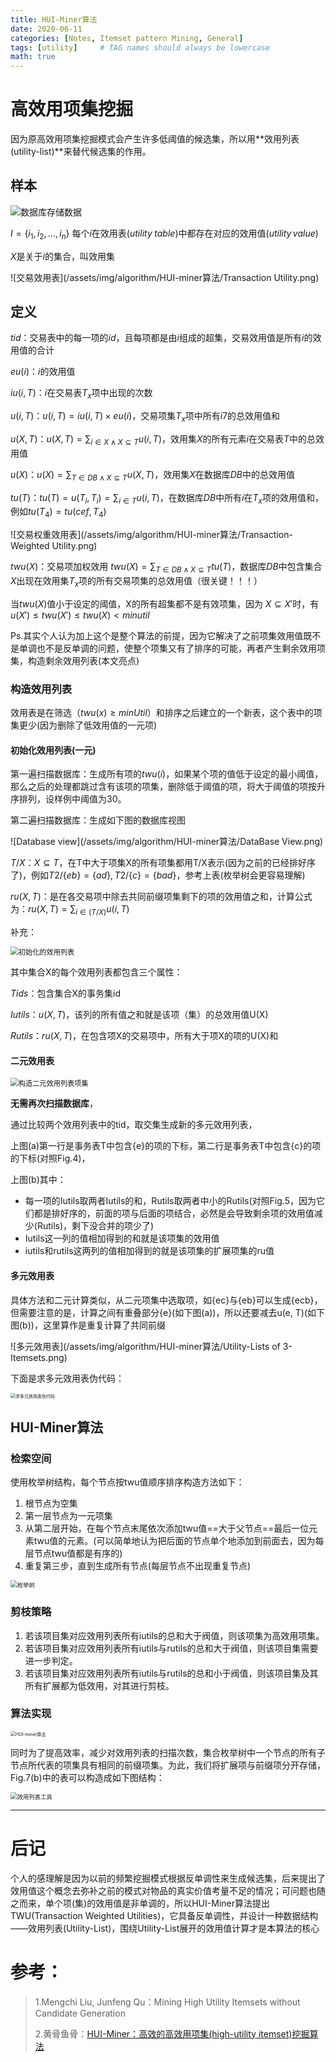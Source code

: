 ```yaml
---
title: HUI-Miner算法
date: 2020-06-11
categories: [Notes, Itemset pattern Mining, General]
tags: [utility]     # TAG names should always be lowercase
math: true
---
```




# 高效用项集挖掘

因为原高效用项集挖掘模式会产生许多低阈值的候选集，所以用**效用列表(utility-list)**来替代候选集的作用。

## 样本

![数据库存储数据](/assets/img/algorithm/HUI-miner算法/DataBase.png)

$I = {\{i_1, i_2, \dots, i_n\}}$ 每个$i$在效用表($utility \; table$)中都存在对应的效用值($utility \, value$)

$X$是关于$i$的集合，叫效用集

![交易效用表](/assets/img/algorithm/HUI-miner算法/Transaction Utility.png)


## 定义

$tid$：交易表中的每一项的$id$，且每项都是由$i$组成的超集，交易效用值是所有$i$的效用值的合计

$eu(i)$：$i$的效用值

$iu(i, T)$：$i$在交易表$T_x$项中出现的次数

$u(i, T)$：$u(i, T) = iu(i, T) \times eu(i)$，交易项集$T_x$项中所有$i$7的总效用值和

$u(X, T)$：$u(X, T) = \sum_{i \in X \land X \subseteq T}u(i, T)$，效用集$X$的所有元素$i$在交易表$T$中的总效用值

$u(X)$：$u(X) = \sum_{T \in DB \land X \subseteq T}u(X, T)$，效用集$X$在数据库$DB$中的总效用值

$tu(T)$：$tu(T) = u(T_i, T_i) = \sum_{i \in T}u(i, T)$，在数据库$DB$中所有$i$在$T_x$项的效用值和，例如$tu(T_4) = tu(cef, T_4)$

![交易权重效用表](/assets/img/algorithm/HUI-miner算法/Transaction-Weighted Utility.png)

$twu(X)$：交易项加权效用 $twu(X) = \sum_{T \in DB \land X \subseteq T}tu(T)$，数据库$DB$中包含集合$X$出现在效用集$T_x$项的所有交易项集的总效用值（很关键！！！）

当$twu(X)$值小于设定的阈值，X的所有超集都不是有效项集，因为 $X \subseteq X'$时，有$u(X') \le twu(X') \le twu(X) < minutil$

Ps.其实个人认为加上这个是整个算法的前提，因为它解决了之前项集效用值既不是单调也不是反单调的问题，使整个项集又有了排序的可能，再者产生剩余效用项集，构造剩余效用列表(本文亮点)

### 构造效用列表

效用表是在筛选（$twu(x) \ge minUtil$）和排序之后建立的一个新表，这个表中的项集更少(因为删除了低效用值的一元项)

#### 初始化效用列表(一元)

第一遍扫描数据库：生成所有项的$twu(i)$，如果某个项的值低于设定的最小阈值， 那么之后的处理都跳过含有该项的项集，删除低于阈值的项，将大于阈值的项按升序排列，设样例中阈值为30。

第二遍扫描数据库：生成如下图的数据库视图

![Database view](/assets/img/algorithm/HUI-miner算法/DataBase View.png)

$T/X$：$X \subseteq T$，在T中大于项集X的所有项集都用T/X表示(因为之前的已经排好序了)，例如$T2 / \{eb\} = \{ad\}, T2 / \{c\} = \{bad\}$，参考上表(枚举树会更容易理解)

$ru(X, T)$：是在各交易项中除去共同前缀项集剩下的项的效用值之和，计算公式为：$ru(X, T) = \sum_{i \in (T/X)}u(i, T)$

补充：

<img src="/assets/img/algorithm/HUI-miner算法/Initial Utility-Lists.png" alt="初始化的效用列表" style="zoom:80%;" />

其中集合X​的每个效用列表都包含三个属性：

$Tids$：包含集合X的事务集id​

$Iutils$：$u(X, T)$，该列的所有值之和就是该项（集）的总效用值U(X)

$Rutils$：$ru(X, T)$，在包含项X的交易项中，所有大于项X的项的U(X)和

#### 二元效用表

<img src="/assets/img/algorithm/HUI-miner算法/Constructing Utility-Lists of 2-Itemsets.png" alt="构造二元效用列表项集" style="zoom:80%;" />

**无需再次扫描数据库**，

通过比较两个效用列表中的tid，取交集生成新的多元效用列表，

上图(a)第一行是事务表T中包含{e}的项的下标，第二行是事务表T中包含{c}的项的下标(对照Fig.4)，

上图(b)其中：

+ 每一项的Iutils取两者Iutils的和，Rutils取两者中小的Rutils(对照Fig.5，因为它们都是排好序的，前面的项与后面的项结合，必然是会导致剩余项的效用值减少(Rutils)，剩下没合并的项少了)
+ Iutils这一列的值相加得到的和就是该项集的效用值
+ iutils和rutils这两列的值相加得到的就是该项集的扩展项集的ru值

#### 多元效用表

具体方法和二元计算类似，从二元项集中选取项，如{ec}与{eb}可以生成{ecb}，但需要注意的是，计算之间有重叠部分{e}(如下图(a))，所以还要减去u(e, T)(如下图(b))，这里算作是重复计算了共同前缀

![多元效用表](/assets/img/algorithm/HUI-miner算法/Utility-Lists of 3-Itemsets.png)

下面是求多元效用表伪代码：

<img src="/assets/img/algorithm/HUI-miner算法/求多元效用表伪代码.png" alt="求多元效用表伪代码" style="zoom:50%;" />

## HUI-Miner算法

### 检索空间

使用枚举树结构，每个节点按twu值顺序排序构造方法如下：

1. 根节点为空集
2. 第一层节点为一元项集
3. 从第二层开始，在每个节点末尾依次添加twu值==大于父节点==最后一位元素twu值的元素。(可以简单地认为把后面的节点单个地添加到前面去，因为每层节点twu值都是有序的)
4. 重复第三步，直到生成所有节点(每层节点不出现重复节点)

<img src="/assets/img/algorithm/HUI-miner算法/Set-Enumeration Tree.png" alt="枚举树" style="zoom: 67%;" />

### 剪枝策略

1. 若该项目集对应效用列表所有iutils的总和大于阀值，则该项集为高效用项集。
2. 若该项目集对应效用列表所有iutils与rutils的总和大于阀值，则该项目集需要进一步判定。
3. 若该项目集对应效用列表所有iutils与rutils的总和小于阀值，则该项目集及其所有扩展都为低效用，对其进行剪枝。

### 算法实现

<img src="/assets/img/algorithm/HUI-miner算法/HUI-miner算法.png" alt="HUI-miner算法" style="zoom:50%;" />

同时为了提高效率，减少对效用列表的扫描次数，集合枚举树中一个节点的所有子节点所代表的项集具有相同的前缀项集。为此，我们将扩展项与前缀项分开存储，Fig.7(b)中的表可以构造成如下图结构：

<img src="/assets/img/algorithm/HUI-miner算法/Utility-List Implementation.png" alt="效用列表工具" style="zoom:67%;" />

---

# 后记

个人的感理解是因为以前的频繁挖掘模式根据反单调性来生成候选集，后来提出了效用值这个概念去弥补之前的模式对物品的真实价值考量不足的情况；可问题也随之而来，单个项(集)的效用值是非单调的，所以HUI-Miner算法提出TWU(Transaction Weighted Utilities)，它具备反单调性，并设计一种数据结构——效用列表(Utility-List)，围绕Utility-List展开的效用值计算才是本算法的核心

# 参考：

> 1.Mengchi Liu, Junfeng Qu：Mining High Utility Itemsets without Candidate Generation
>
> 2.黄骨鱼骨：[HUI-Miner：高效的高效用项集(high-utility itemset)挖掘算法](https://blog.csdn.net/jiafgn/article/details/65938866)	